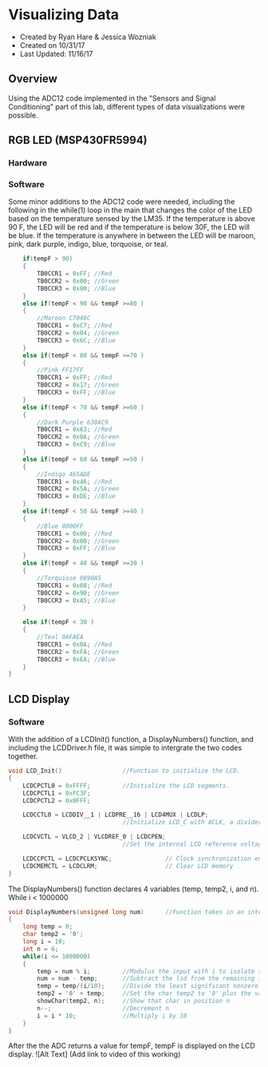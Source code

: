 # Visualizing Data
* Created by Ryan Hare & Jessica Wozniak
* Created on 10/31/17
* Last Updated: 11/16/17

## Overview 
Using the ADC12 code implemented in the "Sensors and Signal Conditioning" part of this lab, different types of data visualizations were possible.
## RGB LED (MSP430FR5994)
### Hardware

### Software
Some minor additions to the ADC12 code were needed, including the following in the while(1) loop in the main that changes the color of 
the LED based on the temperature sensed by the LM35. If the temperature is above 90 F, the LED will be red and if the temperature is below 30F,
 the LED will be blue. If the temperature is anywhere in between the LED will be maroon, pink, dark purple, indigo, blue, torquoise, or teal. 
```C
    if(tempF > 90)
    {
        TB0CCR1 = 0xFF; //Red
        TB0CCR2 = 0x00; //Green
        TB0CCR3 = 0x00; //Blue
    }
    else if(tempF < 90 && tempF >=80 )
    {
        //Maroon C7046C
        TB0CCR1 = 0xC7; //Red
        TB0CCR2 = 0x04; //Green
        TB0CCR3 = 0x6C; //Blue
    }
    else if(tempF < 80 && tempF >=70 )
    {
        //Pink FF17FF
        TB0CCR1 = 0xFF; //Red
        TB0CCR2 = 0x17; //Green
        TB0CCR3 = 0xFF; //Blue
    }
    else if(tempF < 70 && tempF >=60 )
    {
        //Dark Purple 630AC9
        TB0CCR1 = 0x63; //Red
        TB0CCR2 = 0x0A; //Green
        TB0CCR3 = 0xC9; //Blue
    }
    else if(tempF < 60 && tempF >=50 )
    {
        //Indigo 465ADE
        TB0CCR1 = 0x46; //Red
        TB0CCR2 = 0x5A; //Green
        TB0CCR3 = 0xDE; //Blue
    }
    else if(tempF < 50 && tempF >=40 )
    {
        //Blue 0000FF
        TB0CCR1 = 0x00; //Red
        TB0CCR2 = 0x00; //Green
        TB0CCR3 = 0xFF; //Blue
    }
    else if(tempF < 40 && tempF >=30 )
    {
        //Torquiose 0890A5
        TB0CCR1 = 0x08; //Red
        TB0CCR2 = 0x90; //Green
        TB0CCR3 = 0xA5; //Blue
    }

    else if(tempF < 30 )
    {
        //Teal 0AFAEA
        TB0CCR1 = 0x0A; //Red
        TB0CCR2 = 0xFA; //Green
        TB0CCR3 = 0xEA; //Blue
    }
}
```
## LCD Display
### Software
With the addition of a LCDInit() function, a DisplayNumbers() function, and including the LCDDriver.h file,  it was simple to intergrate the two codes 
together. 
```C
void LCD_Init()                 //Function to initialize the LCD.
{
    LCDCPCTL0 = 0xFFFF;         //Initialize the LCD segments.
    LCDCPCTL1 = 0xFC3F;
    LCDCPCTL2 = 0x0FFF;

    LCDCCTL0 = LCDDIV__1 | LCDPRE__16 | LCD4MUX | LCDLP;
                                //Initialize LCD_C with ACLK, a divider of 1, a pre-divider of 16, and a 4-pin MUX.

    LCDCVCTL = VLCD_2 | VLCDREF_0 | LCDCPEN;
                                //Set the internal LCD reference voltage. Select internal reference and enable charge pump.

    LCDCCPCTL = LCDCPCLKSYNC;               // Clock synchronization enable
    LCDCMEMCTL = LCDCLRM;                   // Clear LCD memory
}
```
The DisplayNumbers() function declares 4 variables (temp, temp2, i, and n). While i < 1000000 
```C
void DisplayNumbers(unsigned long num)      //Function takes in an integer of up to 6 characters and displays it on the LCD.
{
    long temp = 0;
    char temp2 = '0';
    long i = 10;
    int n = 6;
    while(i <= 1000000)
    {
        temp = num % i;         //Modulus the input with i to isolate the least significant nonzero digit
        num = num - temp;       //Subtract the lsd from the remaining input number
        temp = temp/(i/10);     //Divide the least significant nonzero digit by i/10 to remove all the zeroes
        temp2 = '0' + temp;     //Set the char temp2 to '0' plus the value of temp, which sets it to the char that represents the number in temp
        showChar(temp2, n);     //Show that char in position n
        n--;                    //Decrement n
        i = i * 10;             //Multiply i by 10
    }
}
```
After the the ADC returns a value for tempF, tempF is displayed on the LCD display. 
![Alt Text] (Add link to video of this working)